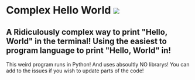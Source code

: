# Complex Hello World <img src="https://badgen.net/#static/Status/Unreleased/green/?icon=terminal"></img>
## A Ridiculously complex way to print "Hello, World" in the terminal! Using the easiest to program language to print "Hello, World" in!
This weird program runs in Python! And uses absoultly NO librarys!
You can add to the issues if you wish to update parts of the code!
